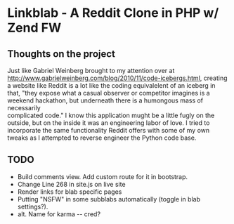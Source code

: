 Linkblab - A Reddit Clone in PHP w/ Zend FW
==========================================

Thoughts on the project
----------------------------------

Just like Gabriel Weinberg brought to my attention over at 
http://www.gabrielweinberg.com/blog/2010/11/code-icebergs.html, creating 
a website like Reddit is a lot like the coding equivalelent of an iceberg 
in that, "they expose what a casual observer or competitor imagines is a 
weekend hackathon, but underneath there is a humongous mass of necessarily  
complicated code." I know this application mught be a little fugly on the outside, 
but on the inside it was an engineering labor of love. I tried to incorporate 
the same functionality Reddit offers with some of my own tweaks as I attempted 
to reverse engineer the Python code base. 


TODO 
----------------------

- Build comments view. Add custom route for it in bootstrap. 
- Change Line 268 in site.js on live site
- Render links for blab specific pages
- Putting "NSFW" in some subblabs automatically (toggle in blab settings?).
- alt. Name for karma -- cred? 